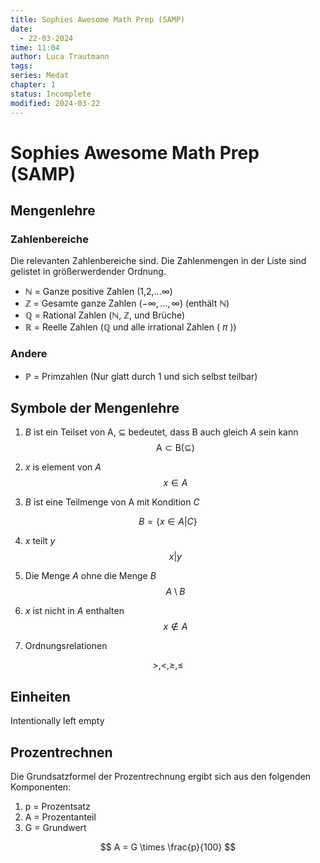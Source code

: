 ```yaml
---
title: Sophies Awesome Math Prep (SAMP)
date:
  - 22-03-2024
time: 11:04
author: Luca Trautmann
tags: 
series: Medat
chapter: 1
status: Incomplete
modified: 2024-03-22
---
```

# Sophies Awesome Math Prep (SAMP)


## Mengenlehre
### Zahlenbereiche
Die relevanten Zahlenbereiche sind. Die Zahlenmengen in der Liste sind gelistet in größerwerdender Ordnung.
- $\mathbb{N}$ = Ganze positive Zahlen (1,2,...$\infty$)
- $\mathbb{Z}$ = Gesamte ganze Zahlen ($-\infty,\dots,\infty$) (enthält $\mathbb{N}$)
- $\mathbb{Q}$ = Rational Zahlen ($\mathbb{N}$, $\mathbb{Z}$, und Brüche)
- $\mathbb{R}$ = Reelle Zahlen ($\mathbb{Q}$ und alle irrational Zahlen ( $\pi$ ))

### Andere
- $\mathbb{P}$ = Primzahlen (Nur glatt durch 1 und sich selbst teilbar)

## Symbole der Mengenlehre
1. $B$ ist ein Teilset von A, $\subseteq$ bedeutet, dass B auch gleich $A$ sein kann
$$
\mathrm{A} \subset \mathrm{B}(\subseteq)
$$

2. $x$ is element von $A$
$$
x \in A
$$

3. $B$ ist eine Teilmenge von A mit Kondition $C$ 

$$
B =\{ x \in A | C\}
$$

4. $x$ teilt $y$
$$
x | y
$$
5. Die Menge $A$ ohne die Menge $B$
$$
A \setminus B
$$

6. $x$ ist nicht in $A$ enthalten
$$
x \not \in A
$$
7. Ordnungsrelationen

$$>,< ,\ge,\le$$

## Einheiten
Intentionally left empty

## Prozentrechnen
Die Grundsatzformel der Prozentrechnung ergibt sich aus den folgenden Komponenten:
1) p = Prozentsatz
2) A = Prozentanteil
3) G = Grundwert

$$
A = G \times \frac{p}{100}
$$







